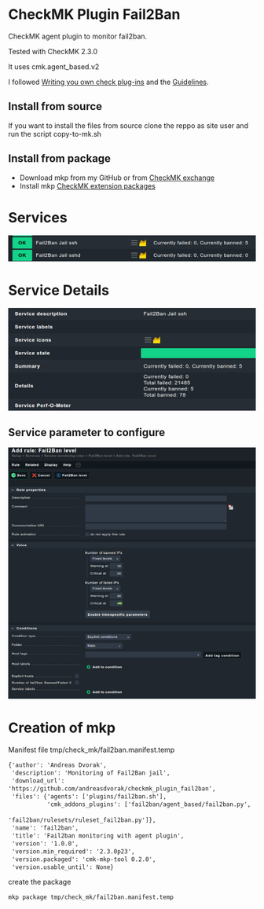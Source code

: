# CheckMK Plugin Fail2Ban
CheckMK agent plugin to monitor fail2ban.

Tested with CheckMK 2.3.0

It uses cmk.agent_based.v2
 
I followed [Writing you own check plug-ins](https://docs.checkmk.com/latest/en/devel_check_plugins.html) and the [Guidelines](https://docs.checkmk.com/latest/en/dev_guidelines.html).

## Install from source
If you want to install the files from source clone the reppo as site user and run the script copy-to-mk.sh

## Install from package
* Download mkp from my GitHub or from [CheckMK exchange](https://exchange.checkmk.com/p/fail2ban-3)
* Install mkp [CheckMK extension packages](https://docs.checkmk.com/latest/en/mkps.html)

# Services
![Services](images/services.png?raw=true "Services")

# Service Details

![Service details](images/service_details.png?raw=true "Services details")

## Service parameter to configure

![Parameter rule](images/parameter_rule.png?raw=true "Parameter rule")

# Creation of mkp
Manifest file tmp/check_mk/fail2ban.manifest.temp

```
{'author': 'Andreas Dvorak',
 'description': 'Monitoring of Fail2Ban jail',
 'download_url': 'https://github.com/andreasdvorak/checkmk_plugin_fail2ban',
 'files': {'agents': ['plugins/fail2ban.sh'],
           'cmk_addons_plugins': ['fail2ban/agent_based/fail2ban.py',
                                  'fail2ban/rulesets/ruleset_fail2ban.py']},
 'name': 'fail2ban',
 'title': 'Fail2ban monitoring with agent plugin',
 'version': '1.0.0',
 'version.min_required': '2.3.0p23',
 'version.packaged': 'cmk-mkp-tool 0.2.0',
 'version.usable_until': None}
```

create the package

    mkp package tmp/check_mk/fail2ban.manifest.temp